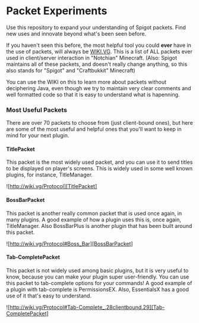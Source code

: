 # Packet Experiments

Use this repository to expand your understanding of Spigot packets. Find new uses and innovate beyond what's been seen before.

If you haven't seen this before, the most helpful tool you could **ever** have in the use of packets, will always be [WIKI.VG](http://wiki.vg/Protocol). This is a list of ALL packets ever used in client/server interaction in "Notchian" Minecraft. (Also: Spigot maintains all of these packets, and doesn't really change anything, so this also stands for "Spigot" and "Craftbukkit" Minecraft)

You can use the WIKI on this to learn more about packets without deciphering Java, even though we try to maintain very clear comments and well formatted code so that it is easy to understand what is hapenning.


### Most Useful Packets

There are over 70 packets to choose from (just client-bound ones), but here are some of the most useful and helpful ones that you'll want to keep in mind for your next plugin.

#### TitlePacket

This packet is the most widely used packet, and you can use it to send titles to be displayed on player's screens. This is widely used in some well known plugins, for instance, TitleManager.

![http://wiki.vg/Protocol][TitlePacket]

#### BossBarPacket

This packet is another really common packet that is used once again, in many plugins. A good example of how a plugin uses this is, once again, TitleManager. Also BossBarPlus is another plugin that has been built around this packet.

![http://wiki.vg/Protocol#Boss_Bar][BossBarPacket]

#### Tab-CompletePacket

This packet is not widely used among basic plugins, but it is very useful to know, because you can make your plugin super user-friendly. You can use this packet to tab-complete options for your commands! A good example of a plugin with tab-complete is PermissionsEX. Also, EssentialsX has a good use of it that's easy to understand.

![http://wiki.vg/Protocol#Tab-Complete_.28clientbound.29][Tab-CompletePacket]

[TitlePacket]: https://i.imgur.com/pInQ9VQ.png
[BossBarPacket]: https://i.imgur.com/kdEro01.png
[Tab-CompletePacket]: https://i.imgur.com/xaVgTdq.png


